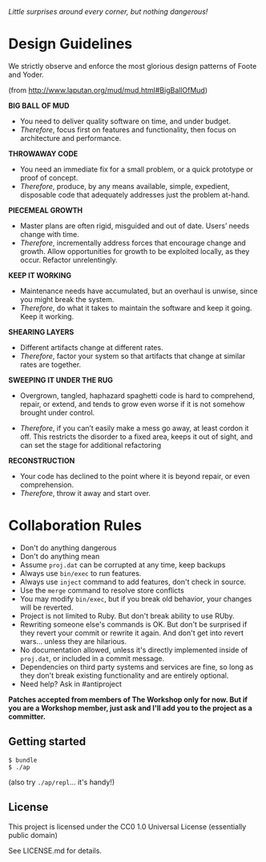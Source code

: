 *Little surprises around every corner, but nothing dangerous!*


# Design Guidelines

We strictly observe and enforce the most glorious design patterns of Foote and Yoder.

(from http://www.laputan.org/mud/mud.html#BigBallOfMud)

**BIG BALL OF MUD**

- You need to deliver quality software on time, and under budget.
- *Therefore*, focus first on features and functionality, then focus on architecture and performance.

**THROWAWAY CODE**

- You need an immediate fix for a small problem, or a quick prototype or proof of concept.
- *Therefore*, produce, by any means available, simple, expedient, disposable code that adequately addresses just the problem at-hand.

**PIECEMEAL GROWTH**

- Master plans are often rigid, misguided and out of date. Users’ needs change with time.
- *Therefore*, incrementally address forces that encourage change and growth. Allow opportunities for growth to be exploited locally, as they occur. Refactor unrelentingly.

**KEEP IT WORKING**

- Maintenance needs have accumulated, but an overhaul is unwise, since you might break the system.
- *Therefore*, do what it takes to maintain the software and keep it going. Keep it working.

**SHEARING LAYERS**

- Different artifacts change at different rates.
- *Therefore*, factor your system so that artifacts that change at similar rates are together.

**SWEEPING IT UNDER THE RUG**

- Overgrown, tangled, haphazard spaghetti code is hard to comprehend, repair, or extend, and tends to grow even worse if it is not somehow brought under control.

- *Therefore*, if you can’t easily make a mess go away, at least cordon it off. This restricts the disorder to a fixed area, keeps it out of sight, and can set the stage for additional refactoring

**RECONSTRUCTION**

- Your code has declined to the point where it is beyond repair, or even comprehension.
- *Therefore*, throw it away and start over.

# Collaboration Rules

* Don't do anything dangerous
* Don't do anything mean
* Assume `proj.dat` can be corrupted at any time, keep backups
* Always use `bin/exec` to run features.
* Always use `inject` command to add features, don't check in source.
* Use the `merge` command to resolve store conflicts
* You may modify `bin/exec`, but if you break old behavior,
your changes will be reverted.
* Project is not limited to Ruby. But don't break ability to use RUby.
* Rewriting someone else's commands is OK. But don't be surprised if they
revert your commit or rewrite it again. And don't get into revert wars...
unless they are hilarious.
* No documentation allowed, unless it's directly implemented inside of `proj.dat`,
or included in a commit message.
* Dependencies on third party systems and services are fine, so long as they
don't break existing functionality and are entirely optional.
* Need help? Ask in #antiproject

**Patches accepted from members of The Workshop only for now. But if you are a Workshop member, just ask and I'll add you to the project as a committer.**

## Getting started

```
$ bundle
$ ./ap
```

(also try `./ap/repl`... it's handy!)

## License

This project is licensed under the CC0 1.0 Universal License
(essentially public domain)

See LICENSE.md for details.
